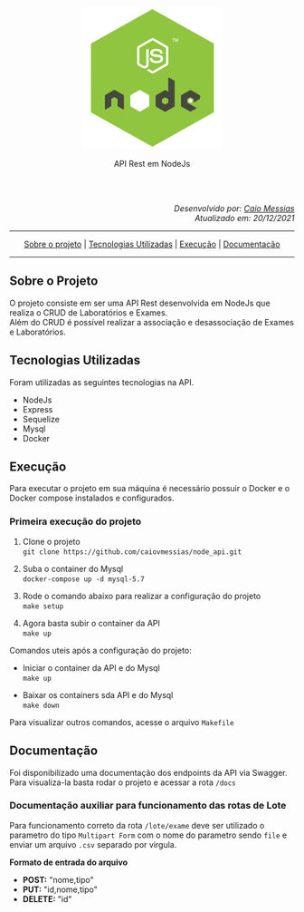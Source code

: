 <div align="center">
    <img src="src/docs/logo.png" width="250px;" alt=""/>
    <p>API Rest em NodeJs</p>
</div>
<br/>
<br/>
<div align="right">
    <div>
        <p><i>Desenvolvido por: <a href="mailto:caiov.messias@icloud.com">Caio Messias</a>
        <br/>
        Atualizado em: 20/12/2021
        </i></p>
    </div>
</div>


----

<div align="center">

[Sobre o projeto](#sobre-o-projeto) | [Tecnologias Utilizadas](#Tecnologias-utilizadas) | [Execução](#execução) | [Documentação](#documentação)
</div>

----  

## Sobre o Projeto  

O projeto consiste em ser uma API Rest desenvolvida em NodeJs que realiza o CRUD de Laboratórios e Exames.  
Além do CRUD é possível realizar a associação e desassociação de Exames e Laboratórios.  

## Tecnologias Utilizadas

Foram utilizadas as seguintes tecnologias na API.  
- NodeJs
- Express
- Sequelize
- Mysql
- Docker

## Execução

Para executar o projeto em sua máquina é necessário possuir o Docker e o Docker compose instalados e configurados.

### Primeira execução do projeto

1. Clone o projeto  
`git clone https://github.com/caiovmessias/node_api.git`

2. Suba o container do Mysql  
`docker-compose up -d mysql-5.7`

3. Rode o comando abaixo para realizar a configuração do projeto  
`make setup`

4. Agora basta subir o container da API  
`make up`

Comandos uteis após a configuração do projeto:

- Iniciar o container da API e do Mysql  
`make up`

- Baixar os containers sda API e do Mysql  
`make down`

Para visualizar outros comandos, acesse o arquivo `Makefile`  

## Documentação

Foi disponibilizado uma documentação dos endpoints da API via Swagger.  
Para visualiza-la basta rodar o projeto e acessar a rota `/docs`

### Documentação auxiliar para funcionamento das rotas de Lote

Para funcionamento correto da rota `/lote/exame` deve ser utilizado o parametro do tipo `Multipart Form` com o nome do parametro sendo `file` e enviar um arquivo `.csv` separado por virgula.

**Formato de entrada do arquivo**  

- **POST:** "nome,tipo"  
- **PUT:** "id,nome,tipo"  
- **DELETE:** "id"  
